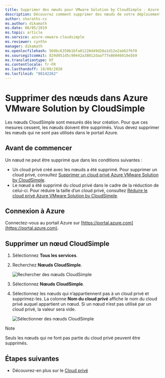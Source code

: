 ```yaml
---
title: Supprimer des nœuds pour VMware Solution by CloudSimple - Azure
description: Découvrez comment supprimer des nœuds de votre déploiement VMWare CloudSimple. Vue d’ensemble des nœuds CloudSimple. Vous devez supprimer les nœuds qui ne sont pas utilisés dans le portail Azure.
author: sharaths-cs
ms.author: dikamath
ms.date: 08/05/2019
ms.topic: article
ms.service: azure-vmware-cloudsimple
ms.reviewer: cynthn
manager: dikamath
ms.openlocfilehash: 569bc6350b1bfa01228d49d28a1d12e2ab62f6f0
ms.sourcegitcommit: 829d951d5c90442a38012daaf77e86046018e5b9
ms.translationtype: HT
ms.contentlocale: fr-FR
ms.lasthandoff: 10/09/2020
ms.locfileid: "88142262"
---
```

# <a name="delete-nodes-from-azure-vmware-solution-by-cloudsimple"></a>Supprimer des nœuds dans Azure VMware Solution by CloudSimple

Les nœuds CloudSimple sont mesurés dès leur création.  Pour que ces mesures cessent, les nœuds doivent être supprimés.  Vous devez supprimer les nœuds qui ne sont pas utilisés dans le portail Azure.

## <a name="before-you-begin"></a>Avant de commencer

Un nœud ne peut être supprimé que dans les conditions suivantes :

* Un cloud privé créé avec les nœuds a été supprimé.  Pour supprimer un cloud privé, consultez [Supprimer un cloud privé Azure VMware Solution by CloudSimple](delete-private-cloud.md).
* Le nœud a été supprimé du cloud privé dans le cadre de la réduction de celui-ci.  Pour réduire la taille d’un cloud privé, consultez [Réduire le cloud privé Azure VMware Solution by CloudSimple](shrink-private-cloud.md).

## <a name="sign-in-to-azure"></a>Connexion à Azure

Connectez-vous au portail Azure sur [https://portal.azure.com](https://portal.azure.com).

## <a name="delete-cloudsimple-node"></a>Supprimer un nœud CloudSimple

1. Sélectionnez **Tous les services**.

2. Recherchez **Nœuds CloudSimple**.

   ![Rechercher des nœuds CloudSimple](media/create-cloudsimple-node-search.png)

3. Sélectionnez **Nœuds CloudSimple**.

4. Sélectionnez les nœuds qui n’appartiennent pas à un cloud privé et supprimez-les.  La colonne **Nom du cloud privé** affiche le nom du cloud privé auquel appartient un nœud.  Si un nœud n’est pas utilisé par un cloud privé, la valeur sera vide. 

    ![Sélectionner des nœuds CloudSimple](media/select-delete-cloudsimple-node.png)

> [!NOTE]
> Seuls les nœuds qui ne font pas partie du cloud privé peuvent être supprimés.

## <a name="next-steps"></a>Étapes suivantes

* Découvrez-en plus sur le [Cloud privé](cloudsimple-private-cloud.md)
